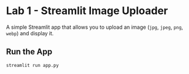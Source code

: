# Lab 1 - Streamlit Image Uploader

A simple Streamlit app that allows you to upload an image (`jpg`, `jpeg`, `png`, `webp`) and display it.

## Run the App

```bash
streamlit run app.py